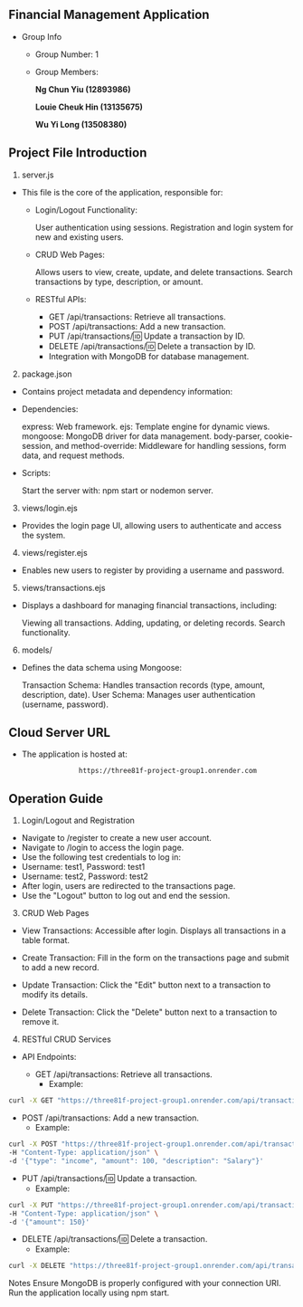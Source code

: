 ## Financial Management Application
   * Group Info
     * Group Number: 1
     * Group Members:
       
       **Ng Chun Yiu (12893986)**
       
       **Louie Cheuk Hin (13135675)**
       
       **Wu Yi Long (13508380)**

       
## Project File Introduction
1. server.js
* This file is the core of the application, responsible for:

  * Login/Logout Functionality:
    
    User authentication using sessions.
    Registration and login system for new and existing users.

  * CRUD Web Pages:
    
    Allows users to view, create, update, and delete transactions.
    Search transactions by type, description, or amount.

  * RESTful APIs:
    
    - GET /api/transactions: Retrieve all transactions.
    - POST /api/transactions: Add a new transaction.
    - PUT /api/transactions/:id: Update a transaction by ID.
    - DELETE /api/transactions/:id: Delete a transaction by ID.
    - Integration with MongoDB for database management.

2. package.json
     
  * Contains project metadata and dependency information:

  * Dependencies:
    
    express: Web framework.
    ejs: Template engine for dynamic views.
    mongoose: MongoDB driver for data management.
    body-parser, cookie-session, and method-override: Middleware for handling sessions, form data, and request methods.

  * Scripts:
    
    Start the server with: npm start or nodemon server.

3. views/login.ejs
     
  * Provides the login page UI, allowing users to authenticate and access the system.


4. views/register.ejs

  * Enables new users to register by providing a username and password.


5. views/transactions.ejs 

  * Displays a dashboard for managing financial transactions, including:

    Viewing all transactions.
    Adding, updating, or deleting records.
    Search functionality.
    
6. models/
     
  * Defines the data schema using Mongoose:

    Transaction Schema: Handles transaction records (type, amount, description, date).
    User Schema: Manages user authentication (username, password).

## Cloud Server URL
* The application is hosted at:
  
                    https://three81f-project-group1.onrender.com
  
## Operation Guide

1. Login/Logout and Registration
   
  - Navigate to /register to create a new user account.
  - Navigate to /login to access the login page.
  - Use the following test credentials to log in:
  - Username: test1, Password: test1
  - Username: test2, Password: test2
  - After login, users are redirected to the transactions page.
  - Use the "Logout" button to log out and end the session.

3. CRUD Web Pages
   
  - View Transactions: Accessible after login. Displays all transactions in a table format.
    
  - Create Transaction: Fill in the form on the transactions page and submit to add a new record.
    
  - Update Transaction: Click the "Edit" button next to a transaction to modify its details.
    
  - Delete Transaction: Click the "Delete" button next to a transaction to remove it.

4. RESTful CRUD Services
   
* API Endpoints:

  * GET /api/transactions: Retrieve all transactions.
    * Example:
~~~sh
curl -X GET "https://three81f-project-group1.onrender.com/api/transactions"
~~~

  * POST /api/transactions: Add a new transaction.
    * Example:
~~~sh
curl -X POST "https://three81f-project-group1.onrender.com/api/transactions" \
-H "Content-Type: application/json" \
-d '{"type": "income", "amount": 100, "description": "Salary"}'
~~~

  * PUT /api/transactions/:id: Update a transaction.
    *  Example:
~~~sh
curl -X PUT "https://three81f-project-group1.onrender.com/api/transactions/123" \
-H "Content-Type: application/json" \
-d '{"amount": 150}'
~~~

  * DELETE /api/transactions/:id: Delete a transaction.
    * Example:
~~~sh
curl -X DELETE "https://three81f-project-group1.onrender.com/api/transactions/123"
~~~

  Notes
  Ensure MongoDB is properly configured with your connection URI.
Run the application locally using npm start.
